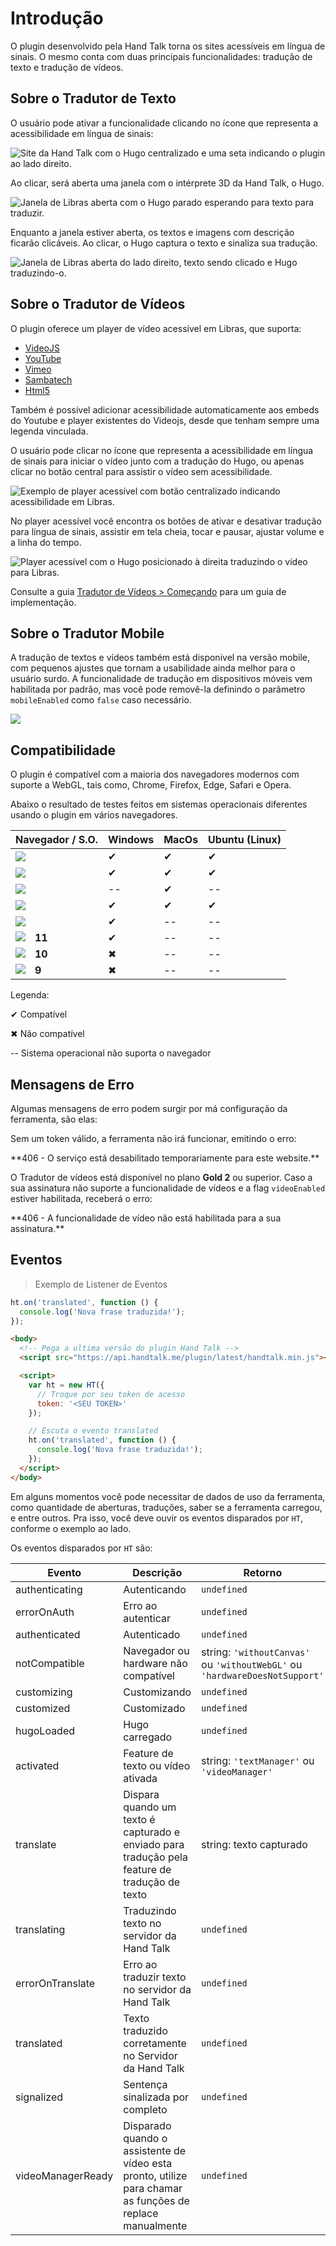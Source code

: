 <h1 id='introducao'>Introdução</h1>

O plugin desenvolvido pela Hand Talk torna os sites acessíveis em língua de sinais. O mesmo conta com duas principais funcionalidades: tradução de texto e tradução de vídeos.

<h2 id='sobre-o-tradutor-de-texto'>Sobre o Tradutor de Texto</h2>

O usuário pode ativar a funcionalidade clicando no ícone que representa a acessibilidade em língua de sinais:

![Site da Hand Talk com o Hugo centralizado e uma seta indicando o plugin ao lado direito.](images/screenshoots/tradutor-de-sites.png)

Ao clicar, será aberta uma janela com o intérprete 3D da Hand Talk, o Hugo.
  
![Janela de Libras aberta com o Hugo parado esperando para texto para traduzir.](images/screenshoots/tradutor-de-sites-2.png)

Enquanto a janela estiver aberta, os textos e imagens com descrição ficarão clicáveis. Ao clicar, o Hugo captura o texto e sinaliza sua tradução.

![Janela de Libras aberta do lado direito, texto sendo clicado e Hugo traduzindo-o.](images/screenshoots/tradutor-de-sites-3.png)

<h2 id='sobre-o-tradutor-de-videos'>Sobre o Tradutor de Vídeos</h2>

O plugin oferece um player de vídeo acessível em Libras, que suporta:

- [VideoJS](https://videojs.com)
- [YouTube](https://www.youtube.com/)
- [Vimeo](https://vimeo.com/pt-br/)
- [Sambatech](https://www.sambatech.com.br/)
- [Html5](https://www.w3schools.com/htmL/html5_video.asp)

Também é possível adicionar acessibilidade automaticamente aos embeds do Youtube e player existentes do Videojs, desde que tenham sempre uma legenda vinculada.

O usuário pode clicar no ícone que representa a acessibilidade em língua de sinais para iniciar o vídeo junto com a tradução do Hugo, ou apenas clicar no botão central para assistir o vídeo sem acessibilidade.

![Exemplo de player acessível com botão centralizado indicando acessibilidade em Libras.](images/screenshoots/tradutor-de-videos.png)

No player acessível você encontra os botões de ativar e desativar tradução para língua de sinais, assistir em tela cheia, tocar e pausar, ajustar volume e a linha do tempo.

![Player acessível com o Hugo posicionado à direita traduzindo o vídeo para Libras.](images/screenshoots/tradutor-de-videos-2.png)

Consulte a guia [Tradutor de Vídeos > Começando](index.html?html#comecando-tradutor-de-videos) para um guia de implementação.

<h2 id='sobre-o-tradutor-mobile'>Sobre o Tradutor Mobile</h2>

A tradução de textos e vídeos também está disponivel na versão mobile, com pequenos ajustes que tornam a usabilidade ainda melhor para o usuário surdo.
A funcionalidade de tradução em dispositivos móveis vem habilitada por padrão, mas você pode removê-la definindo o parâmetro `mobileEnabled` como `false` caso necessário.

![](images/screenshoots/tradutor-mobile.png)

<h2 id='compatibilidade'>Compatibilidade</h2>

O plugin é compatível com a maioria dos navegadores modernos com suporte a WebGL, tais como, Chrome, Firefox, Edge, Safari e Opera.

Abaixo o resultado de testes feitos em sistemas operacionais diferentes usando o plugin em vários navegadores.

| Navegador / S.O.     | Windows | MacOs | Ubuntu (Linux) |
| -------------------- | ------- | ----- | -------------- |
|![](images/icons/chrome.png)    | ✔       | ✔     | ✔             |
|![](images/icons/firefox.png)    | ✔       | ✔     | ✔             |
|![](images/icons/opera.png)    | --      | ✔     | --             |
|![](images/icons/safari.png)   | ✔       | ✔     | ✔             |
|![](images/icons/edge.png)   | ✔       | --    | --             |
|![](images/icons/internet-explorer.png)<span style="margin-left: 15px;">**11**</span>   | ✔       | --    | --             |
|![](images/icons/internet-explorer.png)<span style="margin-left: 15px;">**10**</span>   | ✖       | --    | --             |
|![](images/icons/internet-explorer.png)<span style="margin-left: 15px;">**9**</span>  | ✖       | --    | --             |
  
Legenda:

✔ Compatível

✖ Não compatível

-- Sistema operacional não suporta o navegador

<h2 id='mensagens-de-erro'>Mensagens de Erro</h2>

Algumas mensagens de erro podem surgir por má configuração da ferramenta, são elas:

Sem um token válido, a ferramenta não irá funcionar, emitindo o erro:

<aside class="warning">
**406 - O serviço está desabilitado temporariamente para este website.**
</aside>

O Tradutor de vídeos está disponível no plano **Gold 2** ou superior. Caso a sua assinatura não suporte a funcionalidade de vídeos e a flag `videoEnabled` estiver habilitada, receberá o erro:

<aside class="warning">
**406 - A funcionalidade de vídeo não está habilitada para a sua assinatura.**
</aside>

<h2 id='eventos-introducao'>Eventos</h2>

> Exemplo de Listener de Eventos

```javascript
ht.on('translated', function () {
  console.log('Nova frase traduzida!');
});
```

```html
<body>
  <!-- Pega a ultima versão do plugin Hand Talk -->
  <script src="https://api.handtalk.me/plugin/latest/handtalk.min.js"></script>

  <script>
    var ht = new HT({
      // Troque por seu token de acesso
      token: '<SEU TOKEN>'
    });

    // Escuta o evento translated
    ht.on('translated', function () {
      console.log('Nova frase traduzida!');
    });
  </script>
</body>
```

Em alguns momentos você pode necessitar de dados de uso da ferramenta, como quantidade de aberturas, traduções, saber se a ferramenta carregou, e entre outros.
Pra isso, você deve ouvir os eventos disparados por `HT`, conforme o exemplo ao lado.

Os eventos disparados por `HT` são:

| Evento | Descrição | Retorno |
|---|---|---|
| authenticating | Autenticando | ```undefined``` |
| errorOnAuth | Erro ao autenticar | ```undefined``` |
| authenticated | Autenticado | ```undefined``` |
| notCompatible | Navegador ou hardware não compatível | string: ```'withoutCanvas'``` ou ```'withoutWebGL'``` ou ```'hardwareDoesNotSupport'``` |
| customizing | Customizando | ```undefined``` |
| customized | Customizado | ```undefined``` |
| hugoLoaded | Hugo carregado | ```undefined``` |
| activated | Feature de texto ou vídeo ativada | string: ```'textManager'``` ou ```'videoManager'``` |
| translate | Dispara quando um texto é capturado e enviado para tradução pela feature de tradução de texto | string: texto capturado |
| translating | Traduzindo texto no servidor da Hand Talk | ```undefined``` |
| errorOnTranslate | Erro ao traduzir texto no servidor da Hand Talk | ```undefined``` |
| translated | Texto traduzido corretamente no Servidor da Hand Talk | ```undefined``` |
| signalized | Sentença sinalizada por completo | ```undefined``` |
| videoManagerReady | Disparado quando o assistente de vídeo esta pronto, utilize para chamar as funções de replace manualmente | ```undefined``` |
